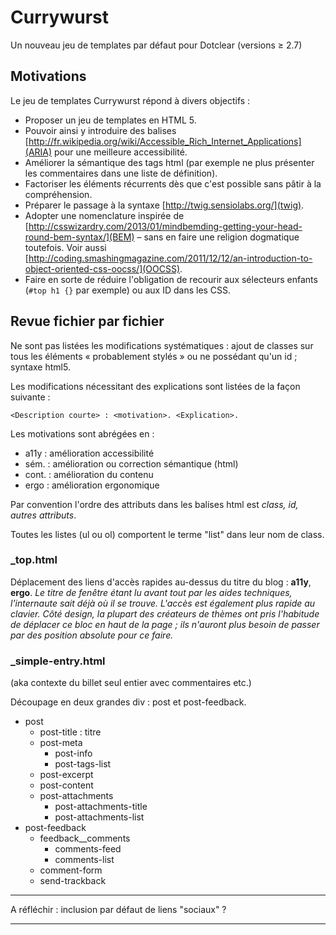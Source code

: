 # Currywurst

Un nouveau jeu de templates par défaut pour Dotclear (versions ≥ 2.7)

## Motivations

Le jeu de templates Currywurst répond à divers objectifs :

- Proposer un jeu de templates en HTML 5.
- Pouvoir ainsi y introduire des balises [http://fr.wikipedia.org/wiki/Accessible_Rich_Internet_Applications](ARIA) pour une meilleure accessibilité.
- Améliorer la sémantique des tags html (par exemple ne plus présenter les commentaires dans une liste de définition).
- Factoriser les éléments récurrents dès que c'est possible sans pâtir à la compréhension.
- Préparer le passage à la syntaxe [http://twig.sensiolabs.org/](twig).
- Adopter une nomenclature inspirée de [http://csswizardry.com/2013/01/mindbemding-getting-your-head-round-bem-syntax/](BEM) – sans en faire une religion dogmatique toutefois. Voir aussi [http://coding.smashingmagazine.com/2011/12/12/an-introduction-to-object-oriented-css-oocss/](OOCSS).
- Faire en sorte de réduire l'obligation de recourir aux sélecteurs enfants (`#top h1 {}` par exemple) ou aux ID dans les CSS.

## Revue fichier par fichier

Ne sont pas listées les modifications systématiques : ajout de classes sur tous les éléments « probablement stylés » ou ne possédant qu'un id ; syntaxe html5.

Les modifications nécessitant des explications sont listées de la façon suivante :

    <Description courte> : <motivation>. <Explication>.

Les motivations sont abrégées en :
- a11y : amélioration accessibilité
- sém. : amélioration ou correction sémantique (html)
- cont. : amélioration du contenu
- ergo : amélioration ergonomique

Par convention l'ordre des attributs dans les balises html est *class, id, autres attributs*.

Toutes les listes (ul ou ol) comportent le terme "list" dans leur nom de class.

### _top.html

Déplacement des liens d'accès rapides au-dessus du titre du blog : **a11y**, **ergo**. *Le titre de fenêtre étant lu avant tout par les aides techniques, l'internaute sait déjà où il se trouve. L'accès est également plus rapide au clavier. Côté design, la plupart des créateurs de thèmes ont pris l'habitude de déplacer ce bloc en haut de la page ; ils n'auront plus besoin de passer par des position absolute pour ce faire.*

### _simple-entry.html

(aka contexte du billet seul entier avec commentaires etc.)

Découpage en deux grandes div : post et post-feedback.
- post
  - post-title : titre
  - post-meta
    - post-info
    - post-tags-list
  - post-excerpt
  - post-content
  - post-attachments
    - post-attachments-title
    - post-attachments-list
- post-feedback
  - feedback__comments
    - comments-feed
    - comments-list
  - comment-form
  - send-trackback

***

A réfléchir : inclusion par défaut de liens "sociaux" ?

***
